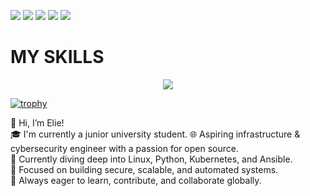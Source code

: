 ![](http://github-profile-summary-cards.vercel.app/api/cards/profile-details?username=Elie314159265&theme=algolia)
![](http://github-profile-summary-cards.vercel.app/api/cards/repos-per-language?username=Elie314159265&theme=algolia)
![](http://github-profile-summary-cards.vercel.app/api/cards/most-commit-language?username=Elie314159265&theme=algolia)
![](http://github-profile-summary-cards.vercel.app/api/cards/stats?username=Elie314159265&theme=algolia)
![](http://github-profile-summary-cards.vercel.app/api/cards/productive-time?username=Elie314159265&theme=algolia&utcOffset=8)
# MY SKILLS
<p align="center">
  <a href="https://skillicons.dev">
    <img src="https://skillicons.dev/icons?i=,ubuntu,terraform,py,linux,kali,gitlab,github,gcp,emacs,ansible,git,kubernetes,docker,c,vim" />
  </a>
</p>

[![trophy](https://github-profile-trophy.vercel.app/?username=Elie314159265)](https://github.com/Elie314159265/github-profile-trophy)

👋 Hi, I’m Elie!  
🎓 I'm currently a junior university student.
🌐 Aspiring infrastructure & cybersecurity engineer with a passion for open source.  
🐧 Currently diving deep into Linux, Python, Kubernetes, and Ansible.  
🔐 Focused on building secure, scalable, and automated systems.  
🚀 Always eager to learn, contribute, and collaborate globally.
